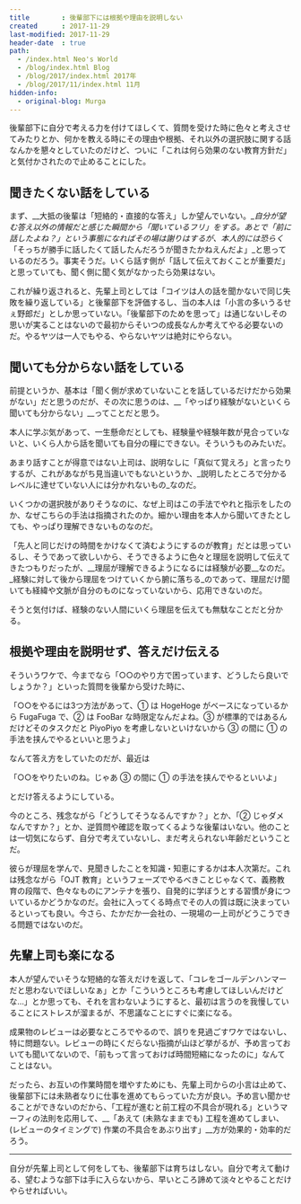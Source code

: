 ```yaml
---
title        : 後輩部下には根拠や理由を説明しない
created      : 2017-11-29
last-modified: 2017-11-29
header-date  : true
path:
  - /index.html Neo's World
  - /blog/index.html Blog
  - /blog/2017/index.html 2017年
  - /blog/2017/11/index.html 11月
hidden-info:
  - original-blog: Murga
---
```


後輩部下に自分で考える力を付けてほしくて、質問を受けた時に色々と考えさせてみたりとか、何かを教える時にその理由や根拠、それ以外の選択肢に関する話なんかを懇々としていたのだけど、ついに「これは何ら効果のない教育方針だ」と気付かされたので止めることにした。

## 聞きたくない話をしている

まず、__大抵の後輩は「短絡的・直接的な答え」しか望んでいない。__自分が望む答え以外の情報だと感じた瞬間から「聞いているフリ」をする。あとで「前に話したよね？」という事態になればその場は謝りはするが、本人的には恐らく_「そっちが勝手に話したくて話したんだろうが聞きたかねえんだよ」_と思っているのだろう。事実そうだ。いくら話す側が「話して伝えておくことが重要だ」と思っていても、聞く側に聞く気がなかったら効果はない。

これが繰り返されると、先輩上司としては「コイツは人の話を聞かないで同じ失敗を繰り返している」と後輩部下を評価するし、当の本人は「小言の多いうるせぇ野郎だ」としか思っていない。「後輩部下のためを思って」は通じないしその思いが実ることはないので最初からそいつの成長なんか考えてやる必要ないのだ。やるヤツは一人でもやる、やらないヤツは絶対にやらない。

## 聞いても分からない話をしている

前提というか、基本は「聞く側が求めていないことを話しているだけだから効果がない」だと思うのだが、その次に思うのは、__「やっぱり経験がないといくら聞いても分からない」__ってことだと思う。

本人に学ぶ気があって、一生懸命だとしても、経験量や経験年数が見合っていないと、いくら人から話を聞いても自分の糧にできない。そういうものみたいだ。

あまり話すことが得意ではない上司は、説明なしに「真似て覚えろ」と言ったりするが、これがあながち見当違いでもないというか、_説明したところで分かるレベルに達せていない人には分かれないもの_なのだ。

いくつかの選択肢がありそうなのに、なぜ上司はこの手法でやれと指示をしたのか、なぜこちらの手法は指摘されたのか。細かい理由を本人から聞いてきたとしても、やっぱり理解できないものなのだ。

「先人と同じだけの時間をかけなくて済むようにするのが教育」だとは思っているし、そうであって欲しいから、そうできるように色々と理屈を説明して伝えてきたつもりだったが、__理屈が理解できるようになるには経験が必要__なのだ。_経験に対して後から理屈をつけていくから腑に落ちる_のであって、理屈だけ聞いても経緯や文脈が自分のものになっていないから、応用できないのだ。

そうと気付けば、経験のない人間にいくら理屈を伝えても無駄なことだと分かる。

## 根拠や理由を説明せず、答えだけ伝える

そういうワケで、今までなら「○○のやり方で困っています、どうしたら良いでしょうか？」といった質問を後輩から受けた時に、

「○○をやるには3つ方法があって、① は HogeHoge がベースになっているから FugaFuga で、② は FooBar な時限定なんだよね。③ が標準的ではあるんだけどそのタスクだと PiyoPiyo を考慮しないといけないから ③ の間に ① の手法を挟んでやるといいと思うよ」

なんて答え方をしていたのだが、最近は

「○○をやりたいのね。じゃあ ③ の間に ① の手法を挟んでやるといいよ」

とだけ答えるようにしている。

今のところ、残念ながら「どうしてそうなるんですか？」とか、「② じゃダメなんですか？」とか、逆質問や確認を取ってくるような後輩はいない。他のことは一切気にならず、自分で考えていないし、まだ考えられない年齢だということだ。

彼らが理屈を学んで、見聞きしたことを知識・知恵にするかは本人次第だ。これは残念ながら「OJT 教育」というフェーズでやるべきことじゃなくて、義務教育の段階で、色々なものにアンテナを張り、自発的に学ぼうとする習慣が身についているかどうかなのだ。会社に入ってくる時点でその人の質は既に決まっているといっても良い。今さら、たかだか一会社の、一現場の一上司がどうこうできる問題ではないのだ。

## 先輩上司も楽になる

本人が望んでいそうな短絡的な答えだけを返して、「コレをゴールデンハンマーだと思わないでほしいなぁ」とか「こういうところも考慮してほしいんだけどな…」とか思っても、それを言わないようにすると、最初は言うのを我慢していることにストレスが溜まるが、不思議なことにすぐに楽になる。

成果物のレビューは必要なところでやるので、誤りを見過ごすワケではないし、特に問題ない。レビューの時にくだらない指摘が山ほど挙がるが、予め言っておいても聞いてないので、「前もって言っておけば時間短縮になったのに」なんてことはない。

だったら、お互いの作業時間を増やすためにも、先輩上司からの小言は止めて、後輩部下には未熟者なりに仕事を進めてもらっていた方が良い。予め言い聞かせることができないのだから、「工程が進むと前工程の不具合が現れる」というマーフィの法則を応用して、__「あえて (未熟なままでも) 工程を進めてしまい、(レビューのタイミングで) 作業の不具合をあぶり出す」__方が効果的・効率的だろう。

---

自分が先輩上司として何をしても、後輩部下は育ちはしない。自分で考えて動ける、望むような部下は手に入らないから、早いところ諦めて淡々とやることだけやらせればいい。
